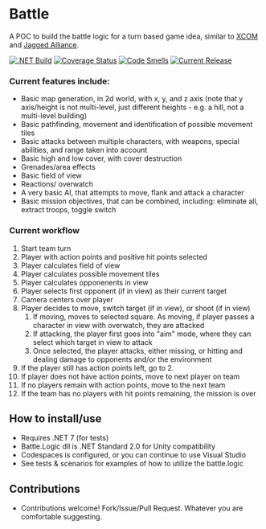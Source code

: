 # Battle
A POC to build the battle logic for a turn based game idea, similar to [XCOM](https://en.wikipedia.org/wiki/XCOM) and [Jagged Alliance](https://en.wikipedia.org/wiki/Jagged_Alliance_(series)). 

[![.NET Build](https://github.com/samsmithnz/Battle/actions/workflows/dotnet.yml/badge.svg)](https://github.com/samsmithnz/Battle/actions/workflows/dotnet.yml)
[![Coverage Status](https://coveralls.io/repos/github/samsmithnz/Battle/badge.svg?branch=main)](https://coveralls.io/github/samsmithnz/Battle?branch=main)
[![Code Smells](https://sonarcloud.io/api/project_badges/measure?project=samsmithnz_Battle&metric=code_smells)](https://sonarcloud.io/summary/new_code?id=samsmithnz_Battle)
[![Current Release](https://img.shields.io/github/release/samsmithnz/Battle/all.svg)](https://github.com/samsmithnz/Battle/releases)

### Current features include:
- Basic map generation, in 2d world, with x, y, and z axis (note that y axis/height is not multi-level, just different heights - e.g. a hill, not a multi-level building)
- Basic pathfinding, movement and identification of possible movement tiles
- Basic attacks between multiple characters, with weapons, special abilities, and range taken into account
- Basic high and low cover, with cover destruction
- Grenades/area effects 
- Basic field of view
- Reactions/ overwatch
- A very basic AI, that attempts to move, flank and attack a character
- Basic mission objectives, that can be combined, including: eliminate all, extract troops, toggle switch

### Current workflow
1. Start team turn
2. Player with action points and positive hit points selected
3. Player calculates field of view
4. Player calculates possible movement tiles
5. Player calculates opponenents in view
6. Player selects first opponent (if in view) as their current target
7. Camera centers over player
8. Player decides to move, switch target (if in view), or shoot (if in view) 
    1. If moving, moves to selected square. As moving, if player passes a character in view with overwatch, they are attacked
    2. If attacking, the player first goes into "aim" mode, where they can select which target in view to attack
    3. Once selected, the player attacks, either missing, or hitting and dealing damage to opponents and/or the environment
9. If the player still has action points left, go to 2.
10. If player does not have action points, move to next player on team
11. If no players remain with action points, move to the next team
12. If the team has no players with hit points remaining, the mission is over

## How to install/use
- Requires .NET 7 (for tests)
- Battle.Logic dll is .NET Standard 2.0 for Unity compatibility
- Codespaces is configured, or you can continue to use Visual Studio
- See tests & scenarios for examples of how to utilize the battle.logic

## Contributions
- Contributions welcome! Fork/Issue/Pull Request. Whatever you are comfortable suggesting.
